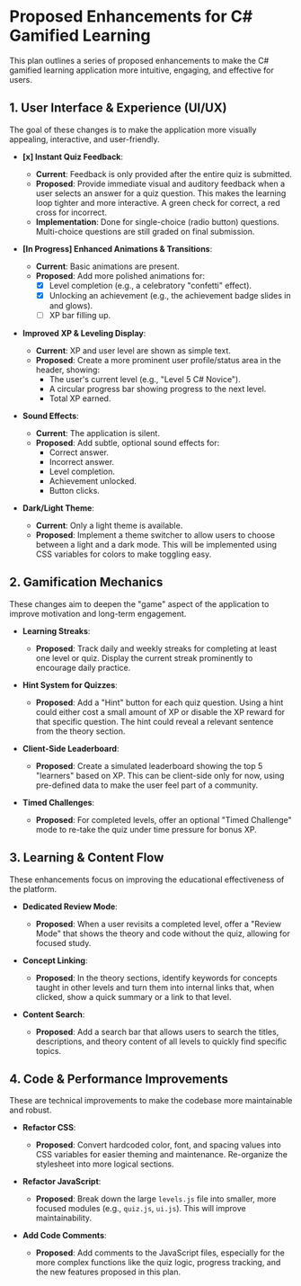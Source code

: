 # Proposed Enhancements for C# Gamified Learning

This plan outlines a series of proposed enhancements to make the C# gamified learning application more intuitive, engaging, and effective for users.

## 1. User Interface & Experience (UI/UX)

The goal of these changes is to make the application more visually appealing, interactive, and user-friendly.

-   **[x] Instant Quiz Feedback**:
    -   **Current**: Feedback is only provided after the entire quiz is submitted.
    -   **Proposed**: Provide immediate visual and auditory feedback when a user selects an answer for a quiz question. This makes the learning loop tighter and more interactive. A green check for correct, a red cross for incorrect.
    -   **Implementation**: Done for single-choice (radio button) questions. Multi-choice questions are still graded on final submission.

-   **[In Progress] Enhanced Animations & Transitions**:
    -   **Current**: Basic animations are present.
    -   **Proposed**: Add more polished animations for:
        -   [x] Level completion (e.g., a celebratory "confetti" effect).
        -   [x] Unlocking an achievement (e.g., the achievement badge slides in and glows).
        -   [ ] XP bar filling up.

-   **Improved XP & Leveling Display**:
    -   **Current**: XP and user level are shown as simple text.
    -   **Proposed**: Create a more prominent user profile/status area in the header, showing:
        -   The user's current level (e.g., "Level 5 C# Novice").
        -   A circular progress bar showing progress to the next level.
        -   Total XP earned.

-   **Sound Effects**:
    -   **Current**: The application is silent.
    -   **Proposed**: Add subtle, optional sound effects for:
        -   Correct answer.
        -   Incorrect answer.
        -   Level completion.
        -   Achievement unlocked.
        -   Button clicks.

-   **Dark/Light Theme**:
    -   **Current**: Only a light theme is available.
    -   **Proposed**: Implement a theme switcher to allow users to choose between a light and a dark mode. This will be implemented using CSS variables for colors to make toggling easy.

## 2. Gamification Mechanics

These changes aim to deepen the "game" aspect of the application to improve motivation and long-term engagement.

-   **Learning Streaks**:
    -   **Proposed**: Track daily and weekly streaks for completing at least one level or quiz. Display the current streak prominently to encourage daily practice.

-   **Hint System for Quizzes**:
    -   **Proposed**: Add a "Hint" button for each quiz question. Using a hint could either cost a small amount of XP or disable the XP reward for that specific question. The hint could reveal a relevant sentence from the theory section.

-   **Client-Side Leaderboard**:
    -   **Proposed**: Create a simulated leaderboard showing the top 5 "learners" based on XP. This can be client-side only for now, using pre-defined data to make the user feel part of a community.

-   **Timed Challenges**:
    -   **Proposed**: For completed levels, offer an optional "Timed Challenge" mode to re-take the quiz under time pressure for bonus XP.

## 3. Learning & Content Flow

These enhancements focus on improving the educational effectiveness of the platform.

-   **Dedicated Review Mode**:
    -   **Proposed**: When a user revisits a completed level, offer a "Review Mode" that shows the theory and code without the quiz, allowing for focused study.

-   **Concept Linking**:
    -   **Proposed**: In the theory sections, identify keywords for concepts taught in other levels and turn them into internal links that, when clicked, show a quick summary or a link to that level.

-   **Content Search**:
    -   **Proposed**: Add a search bar that allows users to search the titles, descriptions, and theory content of all levels to quickly find specific topics.

## 4. Code & Performance Improvements

These are technical improvements to make the codebase more maintainable and robust.

-   **Refactor CSS**:
    -   **Proposed**: Convert hardcoded color, font, and spacing values into CSS variables for easier theming and maintenance. Re-organize the stylesheet into more logical sections.

-   **Refactor JavaScript**:
    -   **Proposed**: Break down the large `levels.js` file into smaller, more focused modules (e.g., `quiz.js`, `ui.js`). This will improve maintainability.

-   **Add Code Comments**:
    -   **Proposed**: Add comments to the JavaScript files, especially for the more complex functions like the quiz logic, progress tracking, and the new features proposed in this plan.
